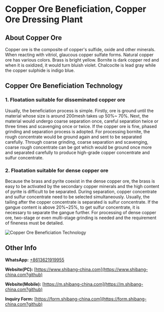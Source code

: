 # Copper Ore Beneficiation, Copper Ore Dressing Plant
## About Copper Ore
Copper ore is the composite of copper's sulfide, oxide and other minerals. When reacting with vitriol, glaucous copper sulfate forms. Natural copper ore has various colors. Brass is bright yellow. Bornite is dark copper red and when it is oxidized, it would turn bluish violet. Chalcocite is lead gray while the copper sulphide is indigo blue.
## Copper Ore Beneficiation Technology
### 1. Floatation suitable for disseminated copper ore
Usually, the beneficiation process is simple. Firstly, ore is ground until the material whose size is around 200mesh takes up 50%~ 70%. Next, the material would undergo coarse separation once, careful separation twice or three times and scavenging once or twice. If the copper ore is fine, phased grinding and separation process is adopted. For processing bornite, the rough concentrate would be ground again and sent to be separated carefully. Through coarse grinding, coarse separation and scavenging, coarse rough concentrate can be got which would be ground once more and separated carefully to produce high-grade copper concentrate and sulfur concentrate.
### 2. Floatation suitable for dense copper ore
Because the brass and pyrite coexist in the dense copper ore, the brass is easy to be activated by the secondary copper minerals and the high content of pyrite is difficult to be separated. During separation, copper concentrate and sulfur concentrate need to be selected simultaneously. Usually, the tailing after the copper concentrate is separated is sulfur concentrate. If the gangue content is above 20%~25%, to get sulfur concentrate, it is necessary to separate the gangue further. For processing of dense copper ore, two-stage or even multi-stage grinding is needed and the requirement of fineness must be detailed.

![Copper Ore Beneficiation Technology](https://static.sbmchina.com/d/file/www/business/materials/2018-03-13/50b4e7e87d50bc1137b296547f3a0ed2.jpg)
## Other Info
**WhatsApp:**  [+8613621919955](https://whatsapp.shibangsoft.com/WhatsApp.php)

**Website(PC):** [https://www.shibang-china.com](https://www.shibang-china.com?github)

**Website(Mobile):** [https://m.shibang-china.com](https://m.shibang-china.com?github)

**Inquiry Form:** [https://form.shibang-china.com](https://form.shibang-china.com?github)
